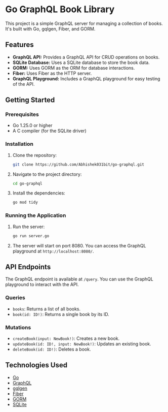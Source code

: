 # Go GraphQL Book Library

This project is a simple GraphQL server for managing a collection of books. It's built with Go, gqlgen, Fiber, and GORM.

## Features

- **GraphQL API:** Provides a GraphQL API for CRUD operations on books.
- **SQLite Database:** Uses a SQLite database to store the book data.
- **GORM:** Uses GORM as the ORM for database interactions.
- **Fiber:** Uses Fiber as the HTTP server.
- **GraphQL Playground:** Includes a GraphQL playground for easy testing of the API.

## Getting Started

### Prerequisites

- Go 1.25.0 or higher
- A C compiler (for the SQLite driver)

### Installation

1.  Clone the repository:
    ```bash
    git clone https://github.com/Abhishek031bit/go-graphql.git
    ```
2.  Navigate to the project directory:
    ```bash
    cd go-graphql
    ```
3.  Install the dependencies:
    ```bash
    go mod tidy
    ```

### Running the Application

1.  Run the server:
    ```bash
    go run server.go
    ```
2.  The server will start on port 8080. You can access the GraphQL playground at `http://localhost:8080/`.

## API Endpoints

The GraphQL endpoint is available at `/query`. You can use the GraphQL playground to interact with the API.

### Queries

- `books`: Returns a list of all books.
- `book(id: ID!)`: Returns a single book by its ID.

### Mutations

- `createBook(input: NewBook!)`: Creates a new book.
- `updateBook(id: ID!, input: NewBook!)`: Updates an existing book.
- `deleteBook(id: ID!)`: Deletes a book.

## Technologies Used

- [Go](https://golang.org/)
- [GraphQL](https://graphql.org/)
- [gqlgen](https://gqlgen.com/)
- [Fiber](https://gofiber.io/)
- [GORM](https://gorm.io/)
- [SQLite](https://www.sqlite.org/)
